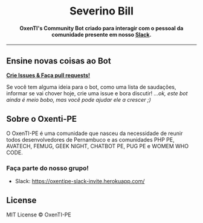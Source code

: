 <h1 align="center">
  Severino Bill
</h1>
<h4 align="center">OxenTI's Community Bot criado para interagir com o pessoal da comunidade presente em nosso <a href="https://oxentipe-slack-invite.herokuapp.com/" target="_blank">Slack</a>.</h4>

---


## Ensine novas coisas ao Bot 
[**Crie Issues & Faça pull requests!**](/CONTRIBUTING.md)

Se você tem alguma ideia para o bot, como uma lista de saudações, informar se vai chover hoje, crie uma issue e bora discutir!
_...ok, este bot ainda é meio bobo, mas você pode ajudar ele a crescer ;)_

## Sobre o Oxenti-PE
O OxenTI-PE é uma comunidade que nasceu da necessidade de reunir todos desenvolvedores de Pernambuco e as comunidades PHP PE, AVATECH, FEMUG, GEEK NIGHT, CHATBOT PE, PUG PE e WOMEM WHO CODE.

### Faça parte do nosso grupo!
 - Slack: https://oxentipe-slack-invite.herokuapp.com/

## License

MIT License © OxenTI-PE
